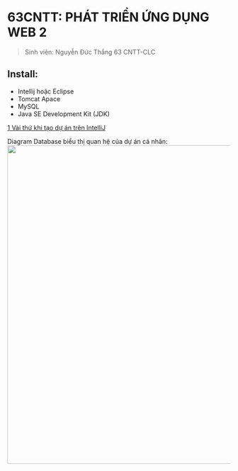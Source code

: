 # 63CNTT: PHÁT TRIỂN ỨNG DỤNG WEB 2
> Sinh viên: Nguyễn Đức Thắng 63 CNTT-CLC
 ## Install:
 - Intellij hoặc Eclipse
 - Tomcat Apace
 - MySQL
 - Java SE Development Kit (JDK)

[1 Vài thứ khi tạo dự án trên IntelliJ](https://github.com/Mrk4tsu/63135414_Web-2/wiki)

Diagram Database biểu thị quan hệ của dự án cá nhân:
<img src="https://github.com/Mrk4tsu/63135414_Web-2/assets/120944583/17e74b58-fb13-4d26-921c-a4bb376f16ec" width="720" />







 
